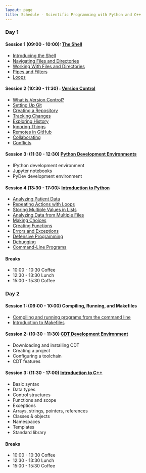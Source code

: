 ```yaml
---
layout: page
title: Schedule - Scientific Programming with Python and C++
---
```


### Day 1

#### Session 1 (09:00 - 10:00): [The Shell](http://swcarpentry.github.io/shell-novice)

* [Introducing the Shell](http://swcarpentry.github.io/shell-novice/01-intro/)
* [Navigating Files and Directories](http://swcarpentry.github.io/shell-novice/02-filedir/)
* [Working With Files and Directories](http://swcarpentry.github.io/shell-novice/03-create/)
* [Pipes and Filters](http://swcarpentry.github.io/shell-novice/04-pipefilter/)
* [Loops](http://swcarpentry.github.io/shell-novice/05-loop/)

#### Session 2 (10:30 - 11:30) : [Version Control](http://swcarpentry.github.io/git-novice)

* [What is Version Control?](http://swcarpentry.github.io/git-novice/01-basics/)
* [Setting Up Git](http://swcarpentry.github.io/git-novice/02-setup/)
* [Creating a Repository](http://swcarpentry.github.io/git-novice/03-create/)
* [Tracking Changes](http://swcarpentry.github.io/git-novice/04-changes/)
* [Exploring History](http://swcarpentry.github.io/git-novice/05-history/)
* [Ignoring Things](http://swcarpentry.github.io/git-novice/06-ignore/)
* [Remotes in GitHub](http://swcarpentry.github.io/git-novice/07-github/)
* [Collaborating](http://swcarpentry.github.io/git-novice/08-collab/)
* [Conflicts](http://swcarpentry.github.io/git-novice/09-conflict/)

#### Session 3: (11:30 - 12:30) [Python Development Environments](https://ornl-ssd.github.io/python-dev-env)

* IPython development environment
* Jupyter notebooks
* PyDev development environment

#### Session 4 (13:30 - 17:00): [Introduction to Python](http://swcarpentry.github.io/python-novice-inflammation/)

* [Analyzing Patient Data](http://swcarpentry.github.io/python-novice-inflammation/01-numpy/)
* [Repeating Actions with Loops](http://swcarpentry.github.io/python-novice-inflammation/02-loop/)
*	[Storing Multiple Values in Lists](http://swcarpentry.github.io/python-novice-inflammation/03-lists/)
*	[Analyzing Data from Multiple Files](http://swcarpentry.github.io/python-novice-inflammation/04-files/)
*	[Making Choices](http://swcarpentry.github.io/python-novice-inflammation/05-cond/)
*	[Creating Functions](http://swcarpentry.github.io/python-novice-inflammation/06-func/)
*	[Errors and Exceptions](http://swcarpentry.github.io/python-novice-inflammation/07-errors/)
*	[Defensive Programming](http://swcarpentry.github.io/python-novice-inflammation/08-defensive/)
*	[Debugging](http://swcarpentry.github.io/python-novice-inflammation/09-debugging/)
*	[Command-Line Programs](http://swcarpentry.github.io/python-novice-inflammation/10-cmdline/)

#### Breaks

* 10:00 - 10:30 Coffee
* 12:30 - 13:30 Lunch
* 15:00 - 15:30 Coffee

### Day 2

#### Session 1: (09:00 - 10:00) Compiling, Running, and Makefiles

* [Compiling and running programs from the command line](http://ornl-ssd.github.io/compiler-intro/)
* [Introduction to Makefiles](http://ornl-ssd.github.io/make-intro/)

#### Session 2: (10:30 - 11:30) [CDT Development Environment]()

* Downloading and installing CDT
* Creating a project
* Configuring a toolchain
* CDT features

#### Session 3: (11:30 - 17:00) [Introduction to C++]()

* Basic syntax
* Data types
* Control structures
* Functions and scope
* Exceptions
* Arrays, strings, pointers, references
* Classes & objects
* Namespaces
* Templates
* Standard library

#### Breaks

* 10:00 - 10:30 Coffee
* 12:30 - 13:30 Lunch
* 15:00 - 15:30 Coffee
